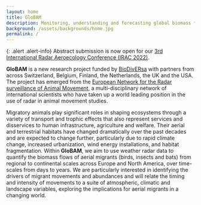 ```yaml
---
layout: home
title: GloBAM
description: Monitoring, understanding and forecasting global biomass flows of aerial migrants
background: /assets/backgrounds/home.jpg
permalink: /
---
```


{: .alert .alert-info}
Abstract submission is now open for our [3rd International Radar Aeroecology Conference (IRAC 2022)](/irac-2022/).

**GloBAM** is a new research project funded by [BioDivERsa](http://www.biodiversa.org) with partners from across Switzerland, Belgium, Finland, the Netherlands, the UK and the USA. The project has emerged from the [European Network for the Radar surveillance of Animal Movement](http://www.enram.eu), a multi-disciplinary network of international scientists who have taken up a world leading position in the use of radar in animal movement studies. 

Migratory animals play significant roles in shaping ecosystems through a variety of transport and trophic effects that also represent services and disservices to human infrastructure, agriculture and welfare. Their aerial and terrestrial habitats have changed dramatically over the past decades and are expected to change further, particularly due to rapid climate change, increased urbanization, wind energy installations, and habitat fragmentation. Within **GloBAM**, we aim to use weather radar data to quantify the biomass flows of aerial migrants (birds, insects and bats) from regional to continental scales across Europe and North America, over time-scales from days to years. We are particularly interested in identifying the drivers of migrant movements and abundances and will relate the timing and intensity of movements to a suite of atmospheric, climatic and landscape variables, exploring the implications for aerial migrants in a changing world.
